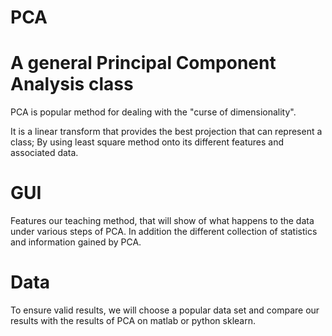 # PCA
# A general Principal Component Analysis class
PCA is popular method for dealing with the "curse of dimensionality".

It is a linear transform that provides the best projection that can represent a class; By using least square method onto its different features and associated data.

# GUI
Features our teaching method, that will show of what happens to the data under various steps of PCA. In addition the different collection of statistics and information gained by PCA.

# Data
To ensure valid results, we will choose a popular data set and compare our results with the results of PCA on matlab or python sklearn.
